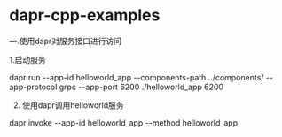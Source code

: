 # dapr-cpp-examples

一.使用dapr对服务接口进行访问

1.启动服务

dapr run --app-id helloworld_app --components-path ../components/ --app-protocol grpc --app-port 6200 ./helloworld_app 6200

2. 使用dapr调用helloworld服务

dapr invoke --app-id helloworld_app --method helloworld_app

